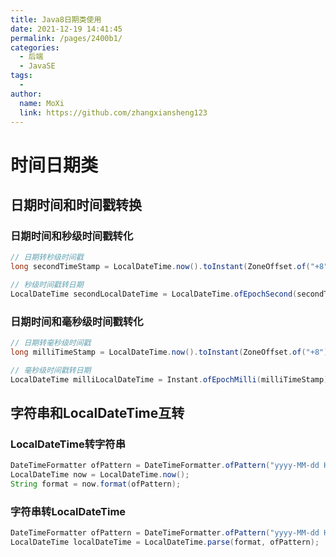 ```yaml
---
title: Java8日期类使用
date: 2021-12-19 14:41:45
permalink: /pages/2400b1/
categories:
  - 后端
  - JavaSE
tags:
  - 
author: 
  name: MoXi
  link: https://github.com/zhangxiansheng123
---
```

# 时间日期类

## 日期时间和时间戳转换

### 日期时间和秒级时间戳转化
```java
// 日期转秒级时间戳
long secondTimeStamp = LocalDateTime.now().toInstant(ZoneOffset.of("+8")).getEpochSecond();

// 秒级时间戳转日期
LocalDateTime secondLocalDateTime = LocalDateTime.ofEpochSecond(secondTimeStamp, 0, ZoneOffset.ofHours(8));
```

### 日期时间和毫秒级时间戳转化
```java
// 日期转毫秒级时间戳
long milliTimeStamp = LocalDateTime.now().toInstant(ZoneOffset.of("+8")).toEpochMilli();

// 毫秒级时间戳转日期
LocalDateTime milliLocalDateTime = Instant.ofEpochMilli(milliTimeStamp).atZone(ZoneOffset.ofHours(8)).toLocalDateTime();
```

## 字符串和LocalDateTime互转

### LocalDateTime转字符串
```java
DateTimeFormatter ofPattern = DateTimeFormatter.ofPattern("yyyy-MM-dd HH:mm:ss");
LocalDateTime now = LocalDateTime.now();
String format = now.format(ofPattern);
```
### 字符串转LocalDateTime
```java
DateTimeFormatter ofPattern = DateTimeFormatter.ofPattern("yyyy-MM-dd HH:mm:ss");
LocalDateTime localDateTime = LocalDateTime.parse(format, ofPattern);
```


